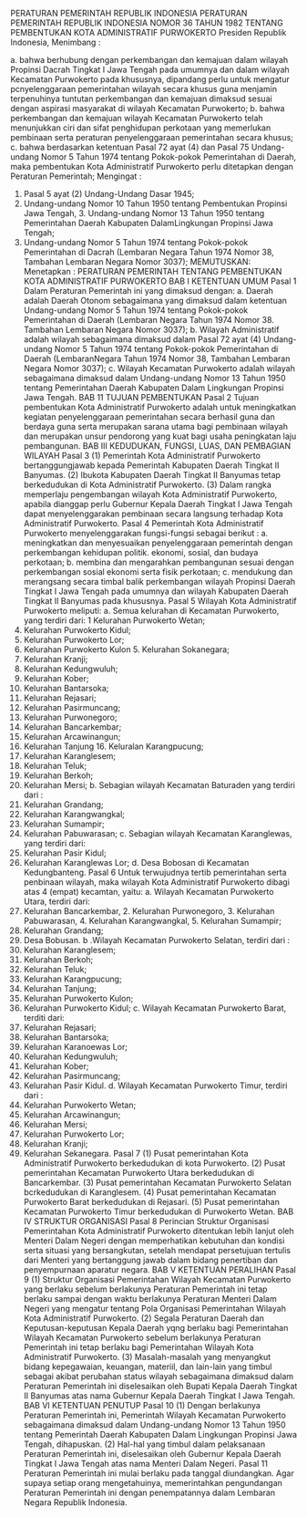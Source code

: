  PERATURAN PEMERINTAH REPUBLIK INDONESIA PERATURAN PEMERINTAH REPUBLIK INDONESIA NOMOR 36 TAHUN 1982 TENTANG PEMBENTUKAN KOTA ADMINISTRATIF PURWOKERTO Presiden Republik Indonesia,
Menimbang :

a. bahwa berhubung dengan perkembangan dan kemajuan dalam wilayah Propinsi Dacrah Tingkat I Jawa Tengah pada umumnya dan dalam wilayah Kecamatan Purwokerto pada khususnya, dipandang perlu untuk mengatur pcnyelenggaraan pemerintahan wilayah secara khusus guna menjamin terpenuhinya tuntutan perkembangan dan kemajuan dimaksud sesuai dengan aspirasi masyarakat di wilayah Kecamatan Purwokerto;
b. bahwa perkembangan dan kemajuan wilayah Kecamatan Purwokerto telah menunjukkan ciri dan sifat penghidupan perkotaan yang memerlukan pembinaan serta peraturan penyelenggaraan pemerintahan secara khusus;
c. bahwa berdasarkan ketentuan Pasal 72 ayat (4) dan Pasal 75 Undang-undang Nomor 5 Tahun 1974 tentang Pokok-pokok Pemerintahan di Daerah, maka pembentukan Kota Administratif Purwokerto perlu ditetapkan dengan Peraturan Pemerintah;
Mengingat :

1. Pasal 5 ayat (2) Undang-Undang Dasar 1945;
2. Undang-undang Nomor 10 Tahun 1950 tentang Pembentukan Propinsi Jawa Tengah, 3. Undang-undang Nomor 13 Tahun 1950 tentang Pemerintahan Daerah Kabupaten DalamLingkungan Propinsi Jawa Tengah;
4. Undang-undang Nomor 5 Tahun 1974 tentang Pokok-pokok Pemerintahan di Dacrah (Lembaran Negara Tahun 1974 Nomor 38, Tambahan Lembaran Negara Nomor 3037);
MEMUTUSKAN:
 Menetapkan : PERATURAN PEMERINTAH TENTANG PEMBENTUKAN KOTA ADMINISTRATIF PURWOKERTO
BAB I KETENTUAN UMUM
Pasal 1
Dalam Peraturan Pemerintah ini yang dimaksud dengan:
a. Daerah adalah Daerah Otonom sebagaimana yang dimaksud dalam ketentuan Undang-undang Nomor 5 Tahun 1974 tentang Pokok-pokok Pemerintahan di Daerah (Lembaran Negara Tahun 1974 Nomor 38. Tambahan Lembaran Negara Nomor 3037);
b. Wilayah Administratif adalah wilayah sebagaimana dimaksud dalam Pasal 72 ayat (4) Undang-undang Nomor 5 Tahun 1974 tentang Pokok-pokok Pemerintahan di Daerah (LembaranNegara Tahun 1974 Nomor 38, Tambahan Lembaran Negara Nomor 3037);
c. Wilayah Kecamatan Purwokerto adalah wilayah sebagaimana dimaksud dalam Undang-undang Nomor 13 Tahun 1950 tentang Pemerintahan Daerah Kabupaten Dalam Lingkungan Propinsi Jawa Tengah. BAB 11 TUJUAN PEMBENTUKAN
Pasal 2
Tujuan pembentukan Kota Administratif Purwokerto adalah untuk meningkatkan kegiatan penyelenggaraan pemerintahan secara berhasil guna dan berdaya guna serta merupakan sarana utama bagi pembinaan wilayah dan merupakan unsur pendorong yang kuat bagi usaha peningkatan laju pembangunan.
BAB III KEDUDUKAN, FUNGSI, LUAS, DAN PEMBAGIAN WILAYAH
Pasal 3
(1) Pemerintah Kota Administratif Purwokerto bertanggungjawab kepada Pemerintah Kabupaten Daerah Tingkat II Banyumas.
(2) Ibukota Kabupaten Daerah Tingkat II Banyumas tetap berkedudukan di Kota Administratif Purwokerto.
(3) Dalam rangka memperlaju pengembangan wilayah Kota Administratif Purwokerto, apabila dianggap perlu Gubernur Kepala Daerah Tingkat I Jawa Tengah dapat menyelenggarakan pembinaan secara langsung terhadap Kota Administratif Purwokerto.
Pasal 4
Pemerintah Kota Administratif Purwokerto menyelenggarakan fungsi-fungsi sebagai berikut :
a. meningkatkan dan menyesuaikan penyelenggaraan pemerintah dengan perkembangan kehidupan politik. ekonomi, sosial, dan budaya perkotaan;
b. membina dan mengarahkan pembangunan sesuai dengan perkembangan sosial ekonomi serta fisik perkotaan;
c. mendukung dan merangsang secara timbal balik perkembangan wilayah Propinsi Daerah Tingkat I Jawa Tengah pada umumnya dan wilayah Kabupaten Daerah Tingkat II Banyumas pada khususnya.
Pasal 5
Wilayah Kota Administratif Purwokerto meliputi:
a. Semua kelurahan di Kecamatan Purwokerto, yang terdiri dari: 1 Kelurahan Purwokerto Wetan;
2. Kelurahan Purwokerto Kidul;
3. Kelurahan Purwokerto Lor;
4. Kelurahan Purwokerto Kulon 5. Kelurahan Sokanegara;
6. Kelurahan Kranji;
7. Kelurahan Kedungwuluh;
8. Kelurahan Kober;
9. Kelurahan Bantarsoka;
10. Kelurahan Rejasari;
11. Kelurahan Pasirmuncang;
12. Kelurahan Purwonegoro;
13. Kelurahan Bancarkembar;
14. Kelurahan Arcawinangun;
15. Kelurahan Tanjung 16. Keluralan Karangpucung;
17. Kelurahan Karanglesem;
18. Kelurahan Teluk;
19. Kelurahan Berkoh;
20. Kelurahan Mersi;
b. Sebagian wilayah Kecamatan Baturaden yang terdiri dari :
1. Kelurahan Grandang;
2. Kelurahan Karangwangkal;
3. Kelurahan Sumampir;
4. Kelurahan Pabuwarasan;
c. Sebagian wilayah Kecamatan Karanglewas, yang terdiri dari:
1. Kelurahan Pasir Kidul;
2. Kelurahan Karanglewas Lor;
d. Desa Bobosan di Kecamatan Kedungbanteng.
Pasal 6
Untuk terwujudnya tertib pemerintahan serta penbinaan wilayah, maka wilayah Kota Administratif Purwokerto dibagi atas 4 (empat) kecamtan, yaitu:
a. Wilayah Kecamatan Purwokerto Utara, terdiri dari:
1. Kelurahan Bancarkembar, 2. Kelurahan Purwonegoro, 3. Kelurahan Pabuwarasan, 4. Kelurahan Karangwangkal, 5. Kelurahan Sumampir;
6. Kelurahan Grandang;
7. Desa Bobusan. b .Wilayah Kecamatan Purwokerto Selatan, terdiri dari :
1. Kelurahan Karanglesem;
2. Kelurahan Berkoh;
3. Kelurahan Teluk;
4. Kelurahan Karangpucung;
5. Kelurahan Tanjung;
6. Kelurahan Purwokerto Kulon;
7. Kelurahan Purwokerto Kidul;
c. Wilayah Kecamatan Purwokerto Barat, terditi dari:
1. Kelurahan Rejasari;
2. Kelurahan Bantarsoka;
3. Kelurahan Karanoewas Lor;
4. Kelurahan Kedungwuluh;
5. Kelurahan Kober;
6. Kelurahan Pasirmuncang;
7. Kelurahan Pasir Kidul.
d. Wilayah Kecamatan Purwokerto Timur, terdiri dari :
1. Kelurahan Purwokerto Wetan;
2. Kelurahan Arcawinangun;
3. Kelurahan Mersi;
4. Kelurahan Purwokerto Lor;
5. Kelurahan Kranji;
6. Kelurahan Sekanegara.
Pasal 7
(1) Pusat pemerintahan Kota Administratif Purwokerto berkedudukan di kota Purwokerto.
(2) Pusat pemerintahan Kecamatan Purwokerto Utara berkedudukan di Bancarkembar.
(3) Pusat pemerintahan Kecamatan Purwokerto Selatan bcrkedudukan di Karanglesem.
(4) Pusat pemerintahan Kecamatan Purwokerto Barat berkedudukan di Rejasari.
(5) Pusat pemerintahan Kecamatan Purwokerto Timur berkedudukan di Purwokerto Wetan.
BAB IV STRUKTUR ORGANISASI
Pasal 8
Perincian Struktur Organisasi Pemerintahan Kota Administratif Purwokerto ditentukan lebih lanjut oleh Menteri Dalam Negeri dengan memperhatikan kebutuhan dan kondisi serta situasi yang bersangkutan, setelah mendapat persetujuan tertulis dari Menteri yang bertanggung jawab dalam bidang penertiban dan penyempurnaan aparatur negara.
BAB V KETENTUAN PERALIHAN
Pasal 9
(1) Struktur Organisasi Pemerintahan Wilayah Kecamatan Purwokerto yang berlaku sebelum berlakunya Peraturan Pemerintah ini tetap berlaku sampai dengan waktu berlakunya Peraturan Menteri Dalam Negeri yang mengatur tentang Pola Organisasi Pemerintahan Wilayah Kota Administratif Purwokerto.
(2) Segala Peraturan Daerah dan Keputusan-keputusan Kepala Daerah yqng berlaku bagi Pemerintahan Wilayah Kecamatan Purwokerto sebelum berlakunya Peraturan Pemerintah ini tetap berlaku bagi Pemerintahan Wilayah Kota Administratif Purwokerto.
(3) Masalah-masalah yang menyangkut bidang kepegawaian, keuangan, materiil, dan lain-lain yang timbul sebagai akibat perubahan status wilayah sebagaimana dimaksud dalam Peraturan Pemerintah ini diselesaikan oleh Bupati Kepala Daerah Tingkat II Banyumas atas nama Gubernur Kepala Daerah Tingkat I Jawa Tengah.
BAB VI KETENTUAN PENUTUP
Pasal 10
(1) Dengan berlakunya Peraturan Pemerintah ini, Pemerintah Wilayah Kecamatan Purwokerto sebagaimana dimaksud dalam Undang-undang Nomor 13 Tahun 1950 tentang Pemerintah Daerah Kabupaten Dalam Lingkungan Propinsi Jawa Tengah, dihapuskan.
(2) Hal-hal yang timbul dalam pelaksanaan Peraturan Pemerintah ini, diselesaikan oleh Gubernur Kepala Daerah Tingkat I Jawa Tengah atas nama Menteri Dalam Negeri.
Pasal 11
Peraturan Pemerintah ini mulai berlaku pada tanggal diundangkan. Agar supaya setiap orang mengetahuinya, memerintahkan pengundangan Peraturan Pemerintah ini dengan penempatannya dalam Lembaran Negara Republik Indonesia.
